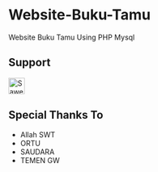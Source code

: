 # Website-Buku-Tamu
Website Buku Tamu Using PHP Mysql

## Support
<a href="https://saweria.co/SiLynn" target="_blank"><img src="https://camo.githubusercontent.com/d107b0f35176c71f5c6022a120165d9d4da6763d5d9fcfc608889087442f809a/68747470733a2f2f61676865612e736974652f736177657269612d627574746f6e2e706e67" height="32px" alt="Saweria"></a>

## Special Thanks To
- Allah SWT
- ORTU
- SAUDARA
- TEMEN GW
